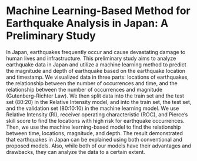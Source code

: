 # Machine Learning-Based Method for Earthquake Analysis in Japan: A Preliminary Study
In Japan, earthquakes frequently occur and cause devastating damage to human lives and infrastructure. This preliminary study aims to analyze earthquake data in Japan and utilize a machine learning method to predict the magnitude and depth of earthquake based on the earthquake location and timestamp. 
We visualized data in three parts: locations of earthquakes, the relationship between the number of occurrences and time, and the relationship between the number of occurrences and magnitude (Gutenberg-Richter Law). 
We then split data into the train set and the test set (80:20) in the Relative Intensity model, and into the train set, the test set, and the validation set (80:10:10) in the machine learning model. We use Relative Intensity (RI), receiver operating characteristic (ROC), and Pierce’s skill score to find the locations with high risk for earthquake occurrences. Then, we use the machine learning-based model to find the relationship between time, locations, magnitude, and depth.
The result demonstrated that earthquakes in Japan can be explained using both conventional and proposed models. Also, while both of our models have their advantages and drawbacks, they can analyze the data to a certain extent.
